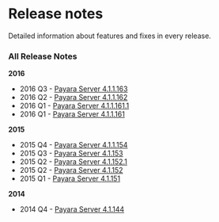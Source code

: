 # Release notes

Detailed information about features and fixes in every release.

### All Release Notes

**2016**
* 2016 Q3 - [Payara Server 4.1.1.163](release-notes-163.md)
* 2016 Q2 - [Payara Server 4.1.1.162](release-notes-162.md)
* 2016 Q1 - [Payara Server 4.1.1.161.1](release-notes-161.1.md)
* 2016 Q1 - [Payara Server 4.1.1.161](release-notes-161.md)

**2015**
* 2015 Q4 - [Payara Server 4.1.1.154](release-notes-154.md)
* 2015 Q3 - [Payara Server 4.1.153](release-notes-153.md)
* 2015 Q2 - [Payara Server 4.1.152.1](release-notes-152.1.md)
* 2015 Q2 - [Payara Server 4.1.152](release-notes-152.md)
* 2015 Q1 - [Payara Server 4.1.151](release-notes-151.md)

**2014**
* 2014 Q4 - [Payara Server 4.1.144](release-notes-144.md)
